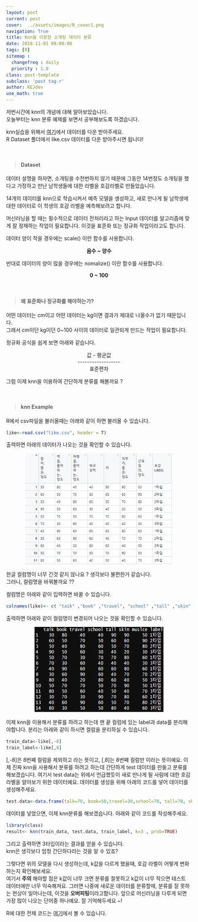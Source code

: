 ```yaml
---
layout: post
current: post
cover:  ../assets/images/R_cover1.png
navigation: True
title: Knn을 이용한 소개팅 데이터 분류
date: 2018-11-01 09:00:00
tags: [R]
sitemap :
  changefreq : daily
  priority : 1.0
class: post-template
subclass: 'post tag-r'
author: KEJdev
use_math: true
---  
```


저번시간에 knn의 개념에 대해 알아보았습니다.   
오늘부터는 knn 분류 예제를 보면서 공부해보도록 하겠습니다.  

knn실습을 위해서 [여기](https://github.com/KEJdev/DataSet)에서 데이터를 다운 받아주세요.  
R Dataset 폴더에서 like.csv 데이터를 다운 받아주시면 됩니다!  

<br>



> ####  Dataset  

데이터 설명을 하자면, 소개팅을 수천번하지 않기 때문에 그동안 14번정도 소개팅을 했다고 가정하고 만난 남학생들에 대한 라벨을 호감라벨로 만들었습니다.  

14개의 데이터를 knn으로 학습시켜서 예측 모델을 생성하고, 새로 만나게 될 남학생에 대한 데이터로 이 학생의 호감 라벨을 예측해보려고 합니다.  

머신러닝을 할 때는 필수적으로 데이터 전처리라고 하는 Input 데이터를 알고리즘에 맞게 잘 정재하는 작업이 필요합니다. 이것을 표준화 또는 정규화 작업이라고도 합니다.  

데이터 양이 작을 경우에는 scale() 이란 함수를 사용합니다.  
**<center> 음수 ~ 양수 </center>**  


반대로 데이터의 양이 많을 경우에는 nomalize() 이란 함수를 사용합니다.  
**<center> 0 ~ 100 </center>**

<br>



> #### 왜 표준화나 정규화를 해야하는가?   

어떤 데이터는 cm이고 어떤 데이터는 kg이면 결과가 제대로 나올수가 없기 때문입니다.  
그래서 cm이던 kg이던 0~100 사이의 데이터로 일관되게 만드는 작업이 필요합니다.  

정규화 공식을 쉽게 보면 아래와 같습니다.  

<center>값 - 평균값 </center>
<center>------------------</center>
<center>표준편차</center>  

그럼 이제 knn을 이용하여 간단하게 분류를 해볼까요 ?  

<br>



> #### knn Example

R에서 csv파일을 불러올때는 아래와 같이 하면 불러올 수 있습니다.  

```r
like<-read.csv("like.csv", header = T)
```  

출력하면 아래의 데이터가 나오는 것을 확인할 수 있습니다. 

<center><img src="../assets/images/R1.png" width="400" height="300"></center>   

한글 컬럼명이 너무 긴것 같지 않나요 ?  생각보다 불편한거 같습니다.  
그러니, 컬럼명을 바꿔볼까요 ?? 

컬럼명은 아래와 같이 입력하면 바꿀 수 있습니다.  

```r
colnames(like)<- c( "taik" ,"book" ,"travel", "school" ,"tall" ,"skin", "muslce" ,"label")
```  
  
출력하면 아래와 같이 컬럼명이 변경되어 나오는 것을 확인할 수 있습니다.  

<center><img src="../assets/images/R2.png" width="350" height="230"></center>   

이제 knn을 이용해서 분류를 하려고 하는데 맨 끝 컬럼에 있는 label과 data를 분리해야합니다. 분리는 아래와 같이 하시면 컬럼을 분리하실 수 있습니다.   

```r
train_data<-like[,-8]
train_label<-like[,8]
```

[,-8]은 8번째 컬럼을 제외하고 라는 뜻이고, [,8]는 8번째 컬럼만 이라는 뜻이예요. 이제 진짜 knn을 사용해서 분류를 하려고 하는데 간단하게 test 데이터를 만들고 분류를 해보겠습니다. 여기서 test data는 위에서 언급했듯이 새로 만나게 될 사람에 대한 호감 라벨을 알아보기 위한 데이터예요. 데이터를 생성을 위해 아래의 코드를 넣어 데이터를 생성해주세요.  

```r
test.data<-data.frame(talk=70, book=50,travel=30,school=70, tall=70, skin=40,muslce=50)
```  

데이터를 넣었으면, 이제 knn분류를 해보겠습니다. 아래와 같이 코드를 작성해주세요.  

```r
library(class)
result<- knn(train_data, test.data, train_label, k=3 , prob=TRUE)
```

그리고 출력하면 3타입이라는 결과를 얻을 수 있습니다.  
knn은 생각보다 엄청 간단하다라는 것을 알 수 있죠?  

그렇다면 위의 모델을 다시 생성하는데, k값을 다르게 했을때, 호감 라벨이 어떻게 변화하는지 확인해보세요.  
여기서 **주의** 해야할 점은 k값이 너무 크면 분류를 잘못하고 k값이 너무 작으면 테스트 데이터에만 너무 익숙해져요. 그러면 나중에 새로운 데이터를 분류할때, 분류를 잘 못하는 현상이 일어나는데, 이것을 **오버피팅**이라고합니다. 앞으로 머신러닝을 다루게 되면 가장 많이 나오는 단어중 하나예요. 잘 기억해두세요 ~! 


R에 대한 전체 코드는 [여기](https://github.com/KEJdev/R-Example)에서 볼 수 있습니다. 




